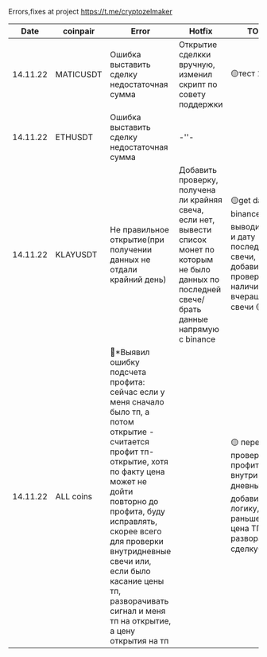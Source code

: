 Errors,fixes at project https://t.me/cryptozelmaker


| Date     | coinpair  | Error                                       |Hotfix                                                      |TO do:|
| -------- |-----------| --------------------------------------------|------------------------------------------------------------|------|
| 14.11.22 | MATICUSDT | Ошибка выставить сделку недостаточная сумма |Открытие сделкки вручную, изменил скрипт по совету поддержки|🟡тест 15.11
| 14.11.22 | ETHUSDT   | Ошибка выставить сделку недостаточная сумма |-''-                                                        |
| 14.11.22 | KLAYUSDT  | Не правильное открытие(при получении данных не отдали крайний день) | Добавить проверку, получена ли крайняя свеча, если нет, вывести список монет по которым не было данных по последней свече/брать данные напрямую с binance|🟡get data from binance 🟡 выводить цену и дату последней свечи, добавить проверку на наличие вчерашней свечи 🟡 тест
| 14.11.22| ALL coins  | 🚧*Выявил ошибку подсчета профита: сейчас если у меня сначало было тп, а потом открытие - считается профит тп-открытие, хотя по факту цена может не дойти повторно до профита, буду исправлять, скорее всего для проверки внутридневные свечи или, если было касание цены тп, разворачивать сигнал и меня тп на открытие, а цену открытия на тп||🟡 переделать проверку профита на внутри-дневные,🟡 добавить логику, если раньше была цена ТП, разворачивать сделку🟡 тест
